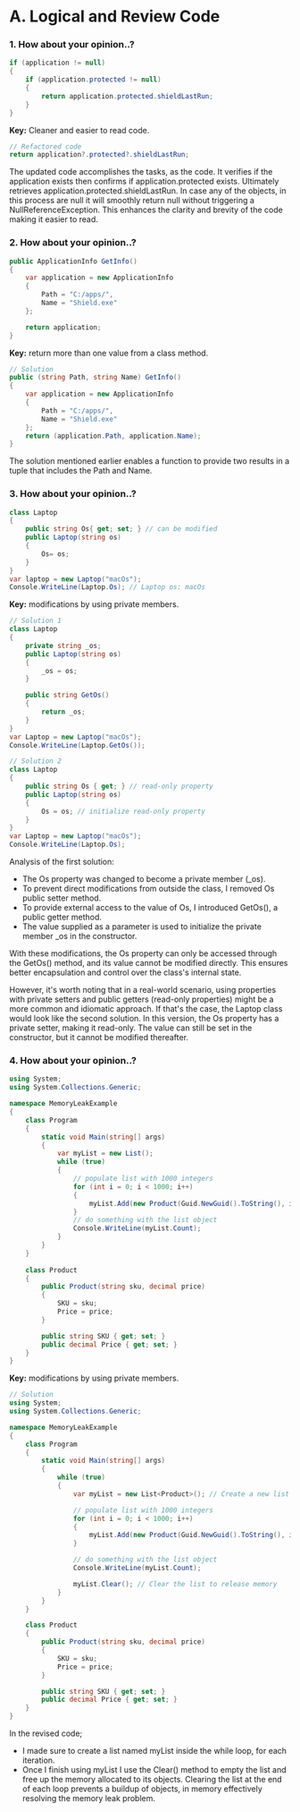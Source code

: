 # A. Logical and Review Code
### 1. How about your opinion..?
```csharp
if (application != null)
{
    if (application.protected != null)
    {
        return application.protected.shieldLastRun;
    }
}
```
**Key:** Cleaner and easier to read code.

```csharp
// Refactored code
return application?.protected?.shieldLastRun;
```
The updated code accomplishes the tasks, as the code. It verifies if the application exists then confirms if application.protected exists. Ultimately retrieves application.protected.shieldLastRun. In case any of the objects, in this process are null it will smoothly return null without triggering a NullReferenceException. This enhances the clarity and brevity of the code making it easier to read.

### 2. How about your opinion..?
```csharp
public ApplicationInfo GetInfo()
{
    var application = new ApplicationInfo
    {
        Path = "C:/apps/",
        Name = "Shield.exe"
    };

    return application;
}
```
**Key:** return more than one value from a class method.

```csharp
// Solution
public (string Path, string Name) GetInfo()
{
    var application = new ApplicationInfo
    {
        Path = "C:/apps/",
        Name = "Shield.exe"
    };
    return (application.Path, application.Name);
}
```
The solution mentioned earlier enables a function to provide two results in a tuple that includes the Path and Name. 

### 3. How about your opinion..?

```csharp
class Laptop
{
    public string Os{ get; set; } // can be modified
    public Laptop(string os)
    {
        Os= os;
    }
}
var laptop = new Laptop("macOs");
Console.WriteLine(Laptop.Os); // Laptop os: macOs
```
**Key:** modifications by using private members.

```csharp
// Solution 1
class Laptop
{
    private string _os;
    public Laptop(string os)
    {
        _os = os;
    }

    public string GetOs()
    {
        return _os;
    }
}
var Laptop = new Laptop("macOs");
Console.WriteLine(Laptop.GetOs());

// Solution 2
class Laptop
{
    public string Os { get; } // read-only property
    public Laptop(string os)
    {
        Os = os; // initialize read-only property
    }
}
var Laptop = new Laptop("macOs");
Console.WriteLine(Laptop.Os);
```
Analysis of the first solution:
- The Os property was changed to become a private member (_os).
- To prevent direct modifications from outside the class, I removed Os public setter method.
- To provide external access to the value of Os, I introduced GetOs(), a public getter method.
- The value supplied as a parameter is used to initialize the private member _os in the constructor.

With these modifications, the Os property can only be accessed through the GetOs() method, and its value cannot be modified directly. This ensures better encapsulation and control over the class's internal state.

However, it's worth noting that in a real-world scenario, using properties with private setters and public getters (read-only properties) might be a more common and idiomatic approach. If that's the case, the Laptop class would look like the second solution. In this version, the Os property has a private setter, making it read-only. The value can still be set in the constructor, but it cannot be modified thereafter.

### 4. How about your opinion..?

```csharp
using System; 
using System.Collections.Generic;

namespace MemoryLeakExample 
{ 
    class Program 
    { 
        static void Main(string[] args) 
        { 
            var myList = new List(); 
            while (true) 
            { 
                // populate list with 1000 integers 
                for (int i = 0; i < 1000; i++) 
                { 
                    myList.Add(new Product(Guid.NewGuid().ToString(), i)); 
                } 
                // do something with the list object 
                Console.WriteLine(myList.Count); 
            }
        } 
    } 
    
    class Product 
    { 
        public Product(string sku, decimal price) 
        { 
            SKU = sku; 
            Price = price; 
        } 

        public string SKU { get; set; } 
        public decimal Price { get; set; } 
    } 
}
```
**Key:** modifications by using private members.

```csharp
// Solution
using System;
using System.Collections.Generic;

namespace MemoryLeakExample
{
    class Program
    {
        static void Main(string[] args)
        {
            while (true)
            {
                var myList = new List<Product>(); // Create a new list in each iteration

                // populate list with 1000 integers
                for (int i = 0; i < 1000; i++)
                {
                    myList.Add(new Product(Guid.NewGuid().ToString(), i));
                }

                // do something with the list object
                Console.WriteLine(myList.Count);

                myList.Clear(); // Clear the list to release memory
            }
        }
    }

    class Product
    {
        public Product(string sku, decimal price)
        {
            SKU = sku;
            Price = price;
        }

        public string SKU { get; set; }
        public decimal Price { get; set; }
    }
}
```
In the revised code;
- I made sure to create a list named myList inside the while loop, for each iteration.
- Once I finish using myList I use the Clear() method to empty the list and free up the memory allocated to its objects.
Clearing the list at the end of each loop prevents a buildup of objects, in memory effectively resolving the memory leak problem.